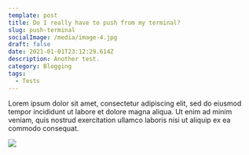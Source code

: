 ```yaml
---
template: post
title: Do I really have to push from my terminal?
slug: push-terminal
socialImage: /media/image-4.jpg
draft: false
date: 2021-01-01T23:12:29.614Z
description: Another test.
category: Blogging
tags:
  - Tests
---
```

Lorem ipsum dolor sit amet, consectetur adipiscing elit, sed do eiusmod tempor incididunt ut labore et dolore magna aliqua. Ut enim ad minim veniam, quis nostrud exercitation ullamco laboris nisi ut aliquip ex ea commodo consequat.

![](/media/image-4.jpg)